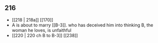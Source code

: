 ## 216
- [[218 | 218a]] [[170]] 
- A is about to marry [[B-3]]. who has deceived him into thinking B, the woman he loves, is unfaithful
- [[220 | 220 ch B to B-3]] [[238]] 

